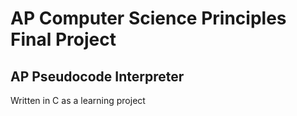 # AP Computer Science Principles Final Project
## AP Pseudocode Interpreter
Written in C as a learning project
